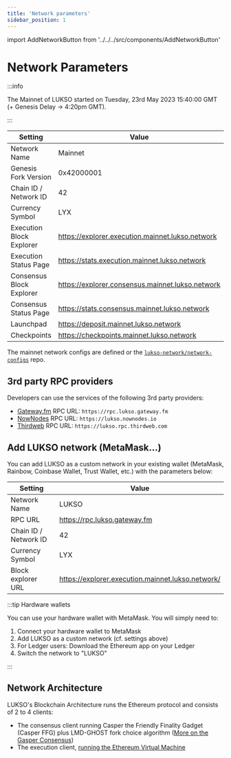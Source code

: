 ```yaml
---
title: 'Network parameters'
sidebar_position: 1
---
```


import AddNetworkButton from '../../../src/components/AddNetworkButton'

# Network Parameters

:::info

The Mainnet of LUKSO started on Tuesday, 23rd May 2023 15:40:00 GMT (+ Genesis Delay -> 4:20pm GMT).

:::

| Setting                  | Value                                              |
| ------------------------ | -------------------------------------------------- |
| Network Name             | Mainnet                                            |
| Genesis Fork Version     | 0x42000001                                         |
| Chain ID / Network ID    | 42                                                 |
| Currency Symbol          | LYX                                                |
| Execution Block Explorer | <https://explorer.execution.mainnet.lukso.network> |
| Execution Status Page    | <https://stats.execution.mainnet.lukso.network>    |
| Consensus Block Explorer | <https://explorer.consensus.mainnet.lukso.network> |
| Consensus Status Page    | <https://stats.consensus.mainnet.lukso.network>    |
| Launchpad                | <https://deposit.mainnet.lukso.network>            |
| Checkpoints              | <https://checkpoints.mainnet.lukso.network>        |

The mainnet network configs are defined or the [`lukso-network/network-configs`](https://github.com/lukso-network/network-configs/tree/main/mainnet/shared) repo.

## 3rd party RPC providers

Developers can use the services of the following 3rd party providers:

- [Gateway.fm](https://gateway.fm/) RPC URL: `https://rpc.lukso.gateway.fm`
- [NowNodes](https://nownodes.io/) RPC URL: `https://lukso.nownodes.io`
- [Thirdweb](https://thirdweb.com/) RPC URL: `https://lukso.rpc.thirdweb.com`

## Add LUKSO network (MetaMask...)

<AddNetworkButton/>

You can add LUKSO as a custom network in your existing wallet (MetaMask, Rainbow, Coinbase Wallet, Trust Wallet, etc.) with the parameters below:

| Setting               | Value                                             |
| --------------------- | ------------------------------------------------- |
| Network Name          | LUKSO                                             |
| RPC URL               | https://rpc.lukso.gateway.fm                      |
| Chain ID / Network ID | 42                                                |
| Currency Symbol       | LYX                                               |
| Block explorer URL    | https://explorer.execution.mainnet.lukso.network/ |

:::tip Hardware wallets

You can use your hardware wallet with MetaMask. You will simply need to:

1. Connect your hardware wallet to MetaMask
2. Add LUKSO as a custom network (cf. settings above)
3. For Ledger users: Download the Ethereum app on your Ledger
4. Switch the network to "LUKSO"

:::

## Network Architecture

LUKSO's Blockchain Architecture runs the Ethereum protocol and consists of 2 to 4 clients:

- The consensus client running Casper the Friendly Finality Gadget (Casper FFG) plus LMD-GHOST fork choice algorithm ([More on the Gasper Consensus](https://ethereum.org/en/developers/docs/consensus-mechanisms/pos/gasper/))
- The execution client, [running the Ethereum Virtual Machine](https://ethereum.org/en/developers/docs/ethereum-stack/)
